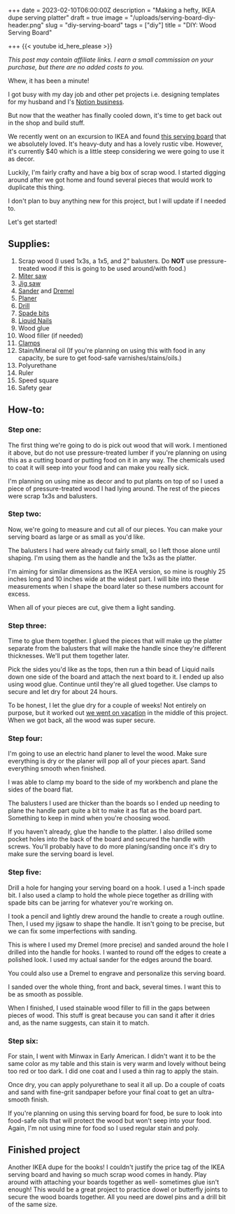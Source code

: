 +++
date = 2023-02-10T06:00:00Z
description = "Making a hefty, IKEA dupe serving platter"
draft = true
image = "/uploads/serving-board-diy-header.png"
slug = "diy-serving-board"
tags = ["diy"]
title = "DIY: Wood Serving Board"

+++
{{< youtube id_here_please >}}

_This post may contain affiliate links. I earn a small commission on your purchase, but there are no added costs to you._

Whew, it has been a minute!

I got busy with my day job and other pet projects i.e. designing templates for my husband and I's [Notion business](https://nicklafferty.gumroad.com/).

But now that the weather has finally cooled down, it's time to get back out in the shop and build stuff.

We recently went on an excursion to IKEA and found [this serving board](https://www.ikea.com/us/en/p/artistisk-cutting-board-oak-80511083/) that we absolutely loved. It's heavy-duty and has a lovely rustic vibe. However, it's currently $40 which is a little steep considering we were going to use it as decor.

Luckily, I'm fairly crafty and have a big box of scrap wood. I started digging around after we got home and found several pieces that would work to duplicate this thing.

I don't plan to buy anything new for this project, but I will update if I needed to.

Let's get started!

## Supplies:

 1. Scrap wood (I used 1x3s, a 1x5, and 2" balusters. Do **NOT** use pressure-treated wood if this is going to be used around/with food.)
 2. [Miter saw](https://amzn.to/3X3vHsV)
 3. [Jig saw](https://amzn.to/3W2R39Q)
 4. [Sander](https://amzn.to/3wWcX3X) and [Dremel](https://amzn.to/3jy3aOr)
 5. [Planer](https://amzn.to/3x25TTc)
 6. [Drill](https://amzn.to/3JKVR0f)
 7. [Spade bits](https://amzn.to/3FtBfWR)
 8. [Liquid Nails](https://amzn.to/3I1Xs0z)
 9. Wood glue
10. Wood filler (if needed)
11. [Clamps](https://amzn.to/3ld3IcZ)
12. Stain/Mineral oil (If you're planning on using this with food in any capacity, be sure to get food-safe varnishes/stains/oils.)
13. Polyurethane
14. Ruler
15. Speed square
16. Safety gear

## How-to:

### Step one:

The first thing we're going to do is pick out wood that will work. I mentioned it above, but do not use pressure-treated lumber if you're planning on using this as a cutting board or putting food on it in any way. The chemicals used to coat it will seep into your food and can make you really sick.

I'm planning on using mine as decor and to put plants on top of so I used a piece of pressure-treated wood I had lying around. The rest of the pieces were scrap 1x3s and balusters.

### Step two:

Now, we're going to measure and cut all of our pieces. You can make your serving board as large or as small as you'd like.

The balusters I had were already cut fairly small, so I left those alone until shaping. I'm using them as the handle and the 1x3s as the platter.

I'm aiming for similar dimensions as the IKEA version, so mine is roughly 25 inches long and 10 inches wide at the widest part. I will bite into these measurements when I shape the board later so these numbers account for excess.

When all of your pieces are cut, give them a light sanding.

### Step three:

Time to glue them together. I glued the pieces that will make up the platter separate from the balusters that will make the handle since they're different thicknesses. We'll put them together later.

Pick the sides you'd like as the tops, then run a thin bead of Liquid nails down one side of the board and attach the next board to it. I ended up also using wood glue. Continue until they're all glued together. Use clamps to secure and let dry for about 24 hours.

To be honest, I let the glue dry for a couple of weeks! Not entirely on purpose, but it worked out [we went on vacation](https://craftycody.com/life/park-city-snowboard/) in the middle of this project. When we got back, all the wood was super secure.

### Step four:

I'm going to use an electric hand planer to level the wood. Make sure everything is dry or the planer will pop all of your pieces apart. Sand everything smooth when finished.

I was able to clamp my board to the side of my workbench and plane the sides of the board flat.

The balusters I used are thicker than the boards so I ended up needing to plane the handle part quite a bit to make it as flat as the board part. Something to keep in mind when you're choosing wood.

If you haven't already, glue the handle to the platter. I also drilled some pocket holes into the back of the board and secured the handle with screws. You'll probably have to do more planing/sanding once it's dry to make sure the serving board is level.

### Step five:

Drill a hole for hanging your serving board on a hook. I used a 1-inch spade bit. I also used a clamp to hold the whole piece together as drilling with spade bits can be jarring for whatever you're working on.

I took a pencil and lightly drew around the handle to create a rough outline. Then, I used my jigsaw to shape the handle. It isn't going to be precise, but we can fix some imperfections with sanding.

This is where I used my Dremel (more precise) and sanded around the hole I drilled into the handle for hooks. I wanted to round off the edges to create a polished look. I used my actual sander for the edges around the board.

You could also use a Dremel to engrave and personalize this serving board.

I sanded over the whole thing, front and back, several times. I want this to be as smooth as possible.

When I finished, I used stainable wood filler to fill in the gaps between pieces of wood. This stuff is great because you can sand it after it dries and, as the name suggests, can stain it to match.

### Step six:

For stain, I went with Minwax in Early American. I didn't want it to be the same color as my table and this stain is very warm and lovely without being too red or too dark. I did one coat and I used a thin rag to apply the stain.

Once dry, you can apply polyurethane to seal it all up. Do a couple of coats and sand with fine-grit sandpaper before your final coat to get an ultra-smooth finish.

If you're planning on using this serving board for food, be sure to look into food-safe oils that will protect the wood but won't seep into your food. Again, I'm not using mine for food so I used regular stain and poly.

## Finished project

Another IKEA dupe for the books! I couldn't justify the price tag of the IKEA serving board and having so much scrap wood comes in handy. Play around with attaching your boards together as well- sometimes glue isn't enough! This would be a great project to practice dowel or butterfly joints to secure the wood boards together. All you need are dowel pins and a drill bit of the same size.